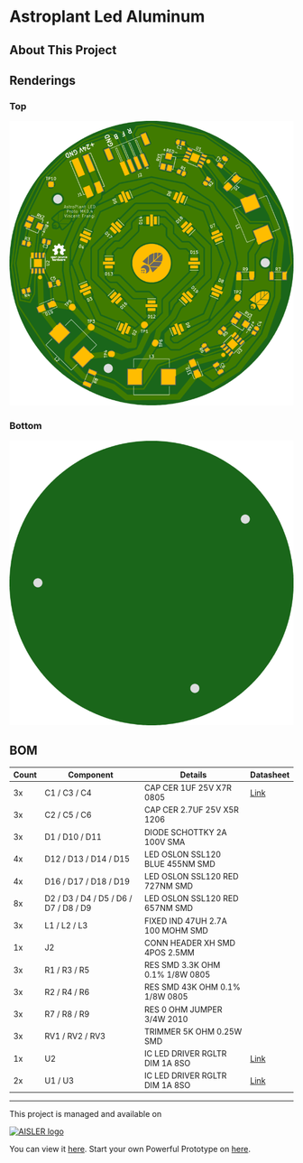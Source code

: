 # Astroplant Led Aluminum

## About This Project



## Renderings

### Top
[![Top Rendering](renderings/top.png)](https://aisler.net/p/KQLPCMKY)

### Bottom
[![Bottom Rendering](renderings/bottom.png)](https://aisler.net/p/KQLPCMKY)

## BOM

|Count|Component|Details|Datasheet|
|-|-|-|-|
|3x|C1 / C3 / C4|CAP CER 1UF 25V X7R 0805|[Link](https://product.tdk.com/info/en/catalog/datasheets/mlcc_commercial_general_en.pdf)|
|3x|C2 / C5 / C6|CAP CER 2.7UF 25V X5R 1206||
|3x|D1 / D10 / D11|DIODE SCHOTTKY 2A 100V SMA||
|4x|D12 / D13 / D14 / D15|LED OSLON SSL120 BLUE 455NM SMD||
|4x|D16 / D17 / D18 / D19|LED OSLON SSL120 RED 727NM SMD||
|8x|D2 / D3 / D4 / D5 / D6 / D7 / D8 / D9|LED OSLON SSL120 RED 657NM SMD||
|3x|L1 / L2 / L3|FIXED IND 47UH 2.7A 100 MOHM SMD||
|1x|J2|CONN HEADER XH SMD 4POS 2.5MM||
|3x|R1 / R3 / R5|RES SMD 3.3K OHM 0.1% 1/8W 0805||
|3x|R2 / R4 / R6|RES SMD 43K OHM 0.1% 1/8W 0805||
|3x|R7 / R8 / R9|RES 0 OHM JUMPER 3/4W 2010||
|3x|RV1 / RV2 / RV3|TRIMMER 5K OHM 0.25W SMD||
|1x|U2|IC LED DRIVER RGLTR DIM 1A 8SO|[Link](http://www.ti.com/lit/ds/symlink/lm3414.pdf)|
|2x|U1 / U3|IC LED DRIVER RGLTR DIM 1A 8SO|[Link](http://www.ti.com/lit/ds/symlink/lm3414.pdf)|

---

This project is managed and available on

[![AISLER logo](https://aisler.net/public/logo.png)](https://aisler.net/p/KQLPCMKY)

You can view it [here](https://aisler.net/p/KQLPCMKY). Start your own Powerful Prototype on [here](https://aisler.net).
